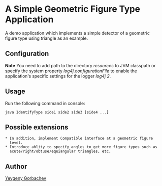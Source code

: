 A Simple Geometric Figure Type Application
==========================================

A demo application which implements a simple detector of a geometric figure type
using triangle as an example.

## Configuration
**Note** You need to add path to the directory _resources_ to JVM classpath
or specify the system property _log4j.configurationFile_ to enable the application's
specific settings for the logger _log4j 2_.

## Usage
Run the following command in console:

    java IdentifyType side1 side2 side3 [side4 ...]

## Possible extensions
    * In addition, implement Compatible interface at a geometric figure
      level.
    * Introduce ablity to specify angles to get more figure types such as
      acute/right/obtuse/equiangular triangles, etc.

## Author
[Yevgeny Gorbachev](yevgor@gmail.com)
